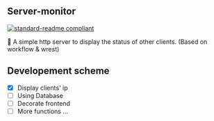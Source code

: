 ## Server-monitor
[![standard-readme compliant](https://img.shields.io/badge/ServerMonitor-v1.0-green#:~:text=v1.0-,v1.0)](https://github.com/Qingrenn/server-monitor)

🪩 A simple http server to display the status of other clients. (Based on workflow & wrest)



## Developement scheme

- [x] Display clients' ip
- [ ] Using Database
- [ ] Decorate frontend
- [ ] More functions ...
